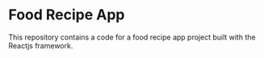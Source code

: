 # Food Recipe App

This repository contains a code for a food recipe app project built with the Reactjs framework.
